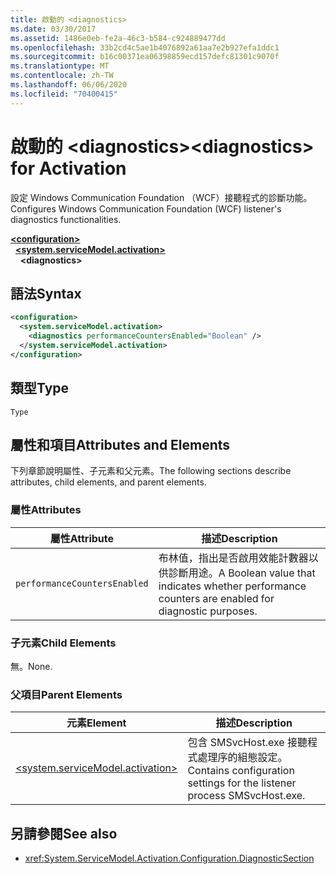 ```yaml
---
title: 啟動的 <diagnostics>
ms.date: 03/30/2017
ms.assetid: 1486e0eb-fe2a-46c3-b584-c924889477dd
ms.openlocfilehash: 33b2cd4c5ae1b4076892a61aa7e2b927efa1ddc1
ms.sourcegitcommit: b16c00371ea06398859ecd157defc81301c9070f
ms.translationtype: MT
ms.contentlocale: zh-TW
ms.lasthandoff: 06/06/2020
ms.locfileid: "70400415"
---
```

# <a name="diagnostics-for-activation"></a><span data-ttu-id="389f1-102">啟動的 \<diagnostics></span><span class="sxs-lookup"><span data-stu-id="389f1-102">\<diagnostics> for Activation</span></span>
<span data-ttu-id="389f1-103">設定 Windows Communication Foundation （WCF）接聽程式的診斷功能。</span><span class="sxs-lookup"><span data-stu-id="389f1-103">Configures Windows Communication Foundation (WCF) listener's diagnostics functionalities.</span></span>  
  
[**\<configuration>**](../configuration-element.md)\
&nbsp;&nbsp;[**\<system.serviceModel.activation>**](system-servicemodel-activation.md)\
&nbsp;&nbsp;&nbsp;&nbsp;**\<diagnostics>**  
  
## <a name="syntax"></a><span data-ttu-id="389f1-104">語法</span><span class="sxs-lookup"><span data-stu-id="389f1-104">Syntax</span></span>  
  
```xml  
<configuration>
  <system.serviceModel.activation>
    <diagnostics performanceCountersEnabled="Boolean" />
  </system.serviceModel.activation>
</configuration>
```  
  
## <a name="type"></a><span data-ttu-id="389f1-105">類型</span><span class="sxs-lookup"><span data-stu-id="389f1-105">Type</span></span>  
 `Type`  
  
## <a name="attributes-and-elements"></a><span data-ttu-id="389f1-106">屬性和項目</span><span class="sxs-lookup"><span data-stu-id="389f1-106">Attributes and Elements</span></span>  
 <span data-ttu-id="389f1-107">下列章節說明屬性、子元素和父元素。</span><span class="sxs-lookup"><span data-stu-id="389f1-107">The following sections describe attributes, child elements, and parent elements.</span></span>  
  
### <a name="attributes"></a><span data-ttu-id="389f1-108">屬性</span><span class="sxs-lookup"><span data-stu-id="389f1-108">Attributes</span></span>  
  
|<span data-ttu-id="389f1-109">屬性</span><span class="sxs-lookup"><span data-stu-id="389f1-109">Attribute</span></span>|<span data-ttu-id="389f1-110">描述</span><span class="sxs-lookup"><span data-stu-id="389f1-110">Description</span></span>|  
|---------------|-----------------|  
|`performanceCountersEnabled`|<span data-ttu-id="389f1-111">布林值，指出是否啟用效能計數器以供診斷用途。</span><span class="sxs-lookup"><span data-stu-id="389f1-111">A Boolean value that indicates whether performance counters are enabled for diagnostic purposes.</span></span>|  
  
### <a name="child-elements"></a><span data-ttu-id="389f1-112">子元素</span><span class="sxs-lookup"><span data-stu-id="389f1-112">Child Elements</span></span>  
 <span data-ttu-id="389f1-113">無。</span><span class="sxs-lookup"><span data-stu-id="389f1-113">None.</span></span>  
  
### <a name="parent-elements"></a><span data-ttu-id="389f1-114">父項目</span><span class="sxs-lookup"><span data-stu-id="389f1-114">Parent Elements</span></span>  
  
|<span data-ttu-id="389f1-115">元素</span><span class="sxs-lookup"><span data-stu-id="389f1-115">Element</span></span>|<span data-ttu-id="389f1-116">描述</span><span class="sxs-lookup"><span data-stu-id="389f1-116">Description</span></span>|  
|-------------|-----------------|  
|[\<system.serviceModel.activation>](system-servicemodel-activation.md)|<span data-ttu-id="389f1-117">包含 SMSvcHost.exe 接聽程式處理序的組態設定。</span><span class="sxs-lookup"><span data-stu-id="389f1-117">Contains configuration settings for the listener process SMSvcHost.exe.</span></span>|  
  
## <a name="see-also"></a><span data-ttu-id="389f1-118">另請參閱</span><span class="sxs-lookup"><span data-stu-id="389f1-118">See also</span></span>

- <xref:System.ServiceModel.Activation.Configuration.DiagnosticSection>
